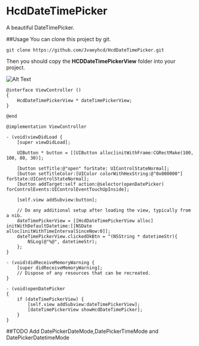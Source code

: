 # HcdDateTimePicker
 A beautiful DateTimePicker.<br/>

##Usage
You can clone this project by git.
```
git clone https://github.com/Jvaeyhcd/HcdDateTimePicker.git
```
Then you should copy the **HCDDateTimePickerView** folder into your project.

![Alt Text](https://github.com/Jvaeyhcd/HcdDateTimePicker/blob/master/HCDDateTimePickerView/demo.gif)

```
@interface ViewController ()
{
    HcdDateTimePickerView * dateTimePickerView;
}

@end

@implementation ViewController

- (void)viewDidLoad {
    [super viewDidLoad];
    
    UIButton * button = [[UIButton alloc]initWithFrame:CGRectMake(100, 100, 80, 30)];
    
    [button setTitle:@"open" forState: UIControlStateNormal];
    [button setTitleColor:[UIColor colorWithHexString:@"0x000000"] forState:UIControlStateNormal];
    [button addTarget:self action:@selector(openDatePicker) forControlEvents:UIControlEventTouchUpInside];
    
    [self.view addSubview:button];
    
    // Do any additional setup after loading the view, typically from a nib.
    dateTimePickerView = [[HcdDateTimePickerView alloc] initWithDefaultDatetime:[[NSDate alloc]initWithTimeIntervalSinceNow:0]];
    dateTimePickerView.clickedOkBtn = ^(NSString * datetimeStr){
        NSLog(@"%@", datetimeStr);
    };
}

- (void)didReceiveMemoryWarning {
    [super didReceiveMemoryWarning];
    // Dispose of any resources that can be recreated.
}

- (void)openDatePicker
{
    if (dateTimePickerView) {
        [self.view addSubview:dateTimePickerView];
        [dateTimePickerView showHcdDateTimePicker];
    }
}

```
##TODO
Add DatePickerDateMode,DatePickerTimeMode and DatePickerDatetimeMode
